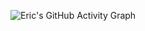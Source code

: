 ![Eric's GitHub Activity Graph](https://github-readme-activity-graph.vercel.app/graph?username=Eric's&theme=dracula)
